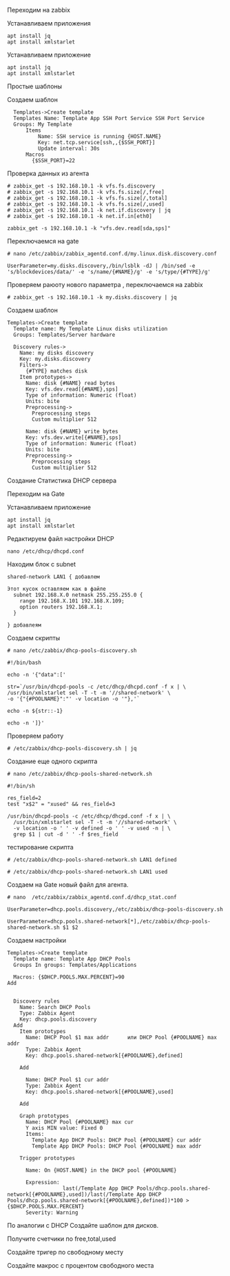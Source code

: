 Переходим на zabbix

Устанавливаем приложения
```
apt install jq
apt install xmlstarlet
```


Устанавливаем приложение
```
apt install jq
apt install xmlstarlet
```

Простые шаблоны

Создаем шаблон 

```
  Templates->Create template
  Templates Name: Template App SSH Port Service SSH Port Service
  Groups: My Template
      Items
          Name: SSH service is running {HOST.NAME}
          Key: net.tcp.service[ssh,,{$SSH_PORT}]
          Update interval: 30s
      Macros
        {$SSH_PORT}=22
```
Проверка данных из агента

```
# zabbix_get -s 192.168.10.1 -k vfs.fs.discovery
# zabbix_get -s 192.168.10.1 -k vfs.fs.size[/,free]
# zabbix_get -s 192.168.10.1 -k vfs.fs.size[/,total]
# zabbix_get -s 192.168.10.1 -k vfs.fs.size[/,used]
# zabbix_get -s 192.168.10.1 -k net.if.discovery | jq
# zabbix_get -s 192.168.10.1 -k net.if.in[eth0]

```
```
zabbix_get -s 192.168.10.1 -k "vfs.dev.read[sda,sps]"
```

Переключаемся на gate
```
# nano /etc/zabbix/zabbix_agentd.conf.d/my.linux.disk.discovery.conf
```
```
UserParameter=my.disks.discovery,/bin/lsblk -dJ | /bin/sed -e 's/blockdevices/data/' -e 's/name/{#NAME}/g' -e 's/type/{#TYPE}/g'
```
Проверяем раюоту нового параметра , переключаемся на zabbix

```
# zabbix_get -s 192.168.10.1 -k my.disks.discovery | jq
```
Создаем шаблон 

```
Templates->Create template
  Template name: My Template Linux disks utilization
  Groups: Templates/Server hardware

  Discovery rules->
    Name: my disks discovery
    Key: my.disks.discovery
    Filters->
      {#TYPE} matches disk
    Item prototypes->
      Name: disk {#NAME} read bytes
      Key: vfs.dev.read[{#NAME},sps]
      Type of information: Numeric (float)
      Units: bite
      Preprocessing->
        Preprocessing steps
        Custom multiplier 512

      Name: disk {#NAME} write bytes
      Key: vfs.dev.write[{#NAME},sps]
      Type of information: Numeric (float)
      Units: bite
      Preprocessing->
        Preprocessing steps
        Custom multiplier 512
```

Создание Статистика DHCP сервера

Переходим на Gate 

Устанавливаем приложение
```
apt install jq
apt install xmlstarlet
```

Редактируем файл настройки DHCP

```
nano /etc/dhcp/dhcpd.conf
```
Находим блок с subnet
```
shared-network LAN1 { добавлем

Этот кусок оставляем как в файле
  subnet 192.168.X.0 netmask 255.255.255.0 {
    range 192.168.X.101 192.168.X.109;
    option routers 192.168.X.1;
  }

} добавлеям
```

Создаем скрипты

```
# nano /etc/zabbix/dhcp-pools-discovery.sh
```
```
#!/bin/bash

echo -n '{"data":['

str=`/usr/bin/dhcpd-pools -c /etc/dhcp/dhcpd.conf -f x | \
/usr/bin/xmlstarlet sel -T -t -m '//shared-network' \
-o '{"{#POOLNAME}":"' -v location -o '"},'`

echo -n ${str::-1}

echo -n ']}'
```

Проверяем работу

```
# /etc/zabbix/dhcp-pools-discovery.sh | jq
```

Создание еще одного скрипта

```
# nano /etc/zabbix/dhcp-pools-shared-network.sh
```

```
#!/bin/sh

res_field=2
test "x$2" = "xused" && res_field=3

/usr/bin/dhcpd-pools -c /etc/dhcp/dhcpd.conf -f x | \
  /usr/bin/xmlstarlet sel -T -t -m '//shared-network' \
  -v location -o ' ' -v defined -o ' ' -v used -n | \
  grep $1 | cut -d ' ' -f $res_field
```

тестирование скрипта

```
# /etc/zabbix/dhcp-pools-shared-network.sh LAN1 defined

# /etc/zabbix/dhcp-pools-shared-network.sh LAN1 used
```

Создаем  на Gate новый файл для агента.
```
# nano  /etc/zabbix/zabbix_agentd.conf.d/dhcp_stat.conf
```
```
UserParameter=dhcp.pools.discovery,/etc/zabbix/dhcp-pools-discovery.sh

UserParameter=dhcp.pools.shared-network[*],/etc/zabbix/dhcp-pools-shared-network.sh $1 $2
```
Создаем настройки 

```
Templates->Create template
  Template name: Template App DHCP Pools
  Groups In groups: Templates/Applications

  Macros: {$DHCP.POOLS.MAX.PERCENT}=90
Add


  Discovery rules
    Name: Search DHCP Pools
    Type: Zabbix Agent
    Key: dhcp.pools.discovery
  Add
    Item prototypes
      Name: DHCP Pool $1 max addr      или DHCP Pool {#POOLNAME} max addr
      Type: Zabbix Agent
      Key: dhcp.pools.shared-network[{#POOLNAME},defined]
      
    Add

      Name: DHCP Pool $1 cur addr
      Type: Zabbix Agent
      Key: dhcp.pools.shared-network[{#POOLNAME},used]
      
    Add

    Graph prototypes
      Name: DHCP Pool {#POOLNAME} max cur
      Y axis MIN value: Fixed 0
      Items: 
        Template App DHCP Pools: DHCP Pool {#POOLNAME} cur addr
        Template App DHCP Pools: DHCP Pool {#POOLNAME} max addr

    Trigger prototypes

      Name: On {HOST.NAME} in the DHCP pool {#POOLNAME}
     
      Expression:
                  last(/Template App DHCP Pools/dhcp.pools.shared-network[{#POOLNAME},used])/last(/Template App DHCP Pools/dhcp.pools.shared-network[{#POOLNAME},defined])*100 > {$DHCP.POOLS.MAX.PERCENT}
      Severity: Warning
```


По аналогии с DHCP Создайте шаблон для дисков.

Получите счетчики по free,total,used

Создайте тригер по свободному месту

Создайте макрос с процентом свободного места
